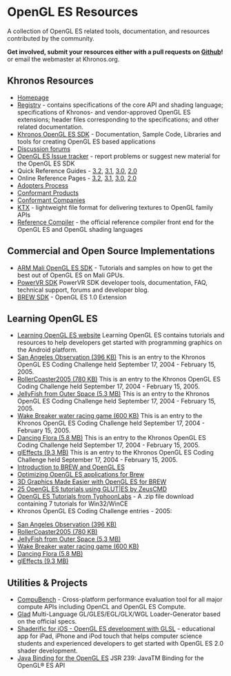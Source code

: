 # OpenGL ES Resources

A collection of OpenGL ES related tools, documentation, and resources contributed by the community.

**Get involved, submit your resources either with a pull requests on [Github](https://github.com/KhronosGroup/Khronosdotorg/blob/master/api/opengles/resources.md)!** or email the webmaster at Khronos.org.

## Khronos Resources
* [Homepage](https://www.khronos.org/opengles)
* [Registry](https://www.khronos.org/registry/OpenGL/index_es.php) - contains specifications of the core API and shading language; specifications of Khronos- and vendor-approved OpenGL ES extensions; header files corresponding to the specifications; and other related documentation.
* [Khronos OpenGL ES SDK](https://www.khronos.org/opengles/sdk/) - Documentation, Sample Code, Libraries and tools for creating OpenGL ES based applications
* [Discussion forums](https://forums.khronos.org/forumdisplay.php/70-OpenGL-ES)
* [OpenGL ES Issue tracker](https://github.com/KhronosGroup/OpenGL-Registry/issues) - report problems or suggest new material for the OpenGL ES SDK
* Quick Reference Guides - [3.2](https://www.khronos.org/files/opengles32-quick-reference-card.pdf), [3.1](https://www.khronos.org/files/opengles31-quick-reference-card.pdf), [3.0](https://www.khronos.org/files/opengles3-quick-reference-card.pdf), [2.0](https://www.khronos.org/files/opengles20-reference-card.pdf)
* Online Reference Pages - [3.2](https://www.khronos.org/opengles/sdk/docs/man32/), [3.1](https://www.khronos.org/opengles/sdk/docs/man31/), [3.0](https://www.khronos.org/opengles/sdk/docs/man3/), [2.0](https://www.khronos.org/opengles/sdk/docs/man/)
* [Adopters Process](https://www.khronos.org/opengles/adopters/)
* [Conformant Products](https://www.khronos.org/conformance/adopters/conformant-products/opengles)
* [Conformant Companies](https://www.khronos.org/conformance/adopters/conformant-companies#opengles)
* [KTX](https://www.khronos.org/opengles/sdk/tools/KTX/) - lightweight file format for delivering textures to OpenGL family APIs
* [Reference Compiler](https://www.khronos.org/opengles/sdk/tools/Reference-Compiler/) - the official reference compiler front end for the OpenGL ES and OpenGL shading languages

## Commercial and Open Source Implementations
* [ARM Mali OpenGL ES SDK](https://developer.arm.com/products/software/mali-sdks/opengl-es) - Tutorials and samples on how to get the best out of OpenGL ES on Mali GPUs.
* [PowerVR SDK](https://www.imgtec.com/developers/powervr-sdk-tools/powervr-sdk/) PowerVR SDK developer tools, documentation, FAQ, technical support, forums and developer blog.
* [BREW SDK](https://brewx.qualcomm.com/brew/sdk/download.jsp?page=dx/devmisc) - OpenGL ES 1.0 Extension

## Learning OpenGL ES
* [Learning OpenGL ES website](http://www.learnopengles.com/) Learning OpenGL ES contains tutorials and resources to help developers get started with programming graphics on the Android platform.
* [San Angeles Observation (396 KB)](https://www.khronos.org/assets/uploads/developers/code_samples/angeles-ogles.zip) This is an entry to the Khronos OpenGL ES Coding Challenge held September 17, 2004 - February 15, 2005.
* [RollerCoaster2005 (780 KB)](https://www.khronos.org/assets/uploads/developers/code_samples/rollercoaster2005.zip) This is an entry to the Khronos OpenGL ES Coding Challenge held September 17, 2004 - February 15, 2005.
* [JellyFish from Outer Space (5.3 MB)](https://www.khronos.org/assets/uploads/developers/code_samples/jellyfish.zip) This is an entry to the Khronos OpenGL ES Coding Challenge held September 17, 2004 - February 15, 2005.
* [Wake Breaker water racing game (600 KB)](https://www.khronos.org/assets/uploads/developers/code_samples/wakebreaker.zip) This is an entry to the Khronos OpenGL ES Coding Challenge held September 17, 2004 - February 15, 2005.
* [Dancing Flora (5.8 MB)](https://www.khronos.org/assets/uploads/developers/code_samples/DancingFlora.zip) This is an entry to the Khronos OpenGL ES Coding Challenge held September 17, 2004 - February 15, 2005.
* [glEffects (9.3 MB)](https://www.khronos.org/assets/uploads/developers/code_samples/glEffects.zip) This is an entry to the Khronos OpenGL ES Coding Challenge held September 17, 2004 - February 15, 2005.
* [Introduction to BREW and OpenGL ES](http://www.gamedev.net/page/resources/_/technical/mobile-development/an-introduction-to-brew-and-opengl-es-r2135)
* [Optimizing OpenGL ES applications for Brew](http://www.devx.com/wireless/Article/32879)
* [3D Graphics Made Easier with OpenGL ES for BREW](http://www.devx.com/wireless/Article/32378)
* [25 OpenGL ES tutorials using GLUT|ES by ZeusCMD](http://www.zeuscmd.com/tutorials/opengles/index.php)
* [OpenGL ES Tutorials from TyphoonLabs](https://www.khronos.org/assets/uploads/developers/tutorials/typhoonlabs_tutorials.zip) - A .zip file download containing 7 tutorials for Win32/WinCE
* Khronos OpenGL ES Coding Challenge entries - 2005:
 - [San Angeles Observation (396 KB)](https://www.khronos.org/assets/uploads/developers/code_samples/angeles-ogles.zip)
 - [RollerCoaster2005 (780 KB)](https://www.khronos.org/assets/uploads/developers/code_samples/rollercoaster2005.zip)
 - [JellyFish from Outer Space (5.3 MB)](https://www.khronos.org/assets/uploads/developers/code_samples/jellyfish.zip)
 - [Wake Breaker water racing game (600 KB)](https://www.khronos.org/assets/uploads/developers/code_samples/wakebreaker.zip)
 - [Dancing Flora (5.8 MB)](https://www.khronos.org/assets/uploads/developers/code_samples/DancingFlora.zip)
 - [glEffects (9.3 MB)](https://www.khronos.org/assets/uploads/developers/code_samples/glEffects.zip)

## Utilities & Projects
* [CompuBench](https://compubench.com/result.jsp) - Cross-platform performance evaluation tool for all major compute APIs including OpenCL and OpenGL ES Compute.
* [Glad](http://glad.dav1d.de) Multi-Language GL/GLES/EGL/GLX/WGL Loader-Generator based on the official specs.
* [Shaderific for iOS - OpenGL ES development with GLSL](http://www.shaderific.com) - educational app for iPad, iPhone and iPod touch that helps computer science students and experienced developers to get started with OpenGL ES 2.0 shader development.
* [Java Binding for the OpenGL ES](http://www.jcp.org/en/jsr/detail?id=239) JSR 239: JavaTM Binding for the OpenGL® ES API

